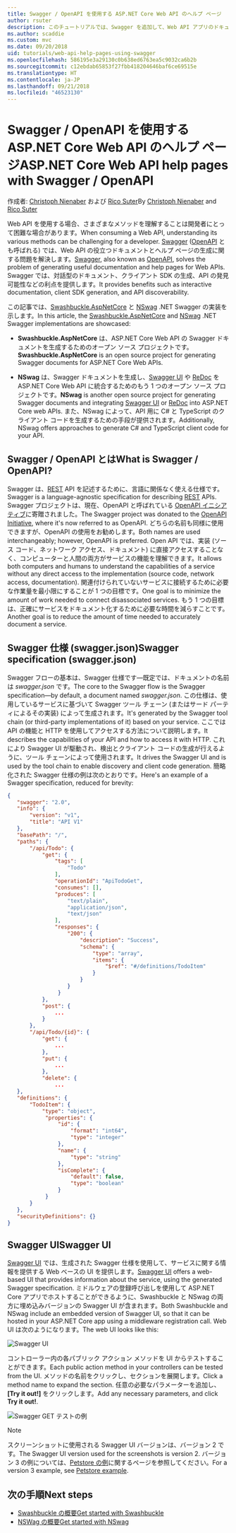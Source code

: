 ```yaml
---
title: Swagger / OpenAPI を使用する ASP.NET Core Web API のヘルプ ページ
author: rsuter
description: このチュートリアルでは、Swagger を追加して、Web API アプリのドキュメントとヘルプ ページを生成する手順を説明します。
ms.author: scaddie
ms.custom: mvc
ms.date: 09/20/2018
uid: tutorials/web-api-help-pages-using-swagger
ms.openlocfilehash: 586195e3a29130c0b638ed6763ea5c9032ca6b2b
ms.sourcegitcommit: c12ebdab65853f27fbb418204646baf6ce69515e
ms.translationtype: HT
ms.contentlocale: ja-JP
ms.lasthandoff: 09/21/2018
ms.locfileid: "46523130"
---
```

# <a name="aspnet-core-web-api-help-pages-with-swagger--openapi"></a><span data-ttu-id="83d26-103">Swagger / OpenAPI を使用する ASP.NET Core Web API のヘルプ ページ</span><span class="sxs-lookup"><span data-stu-id="83d26-103">ASP.NET Core Web API help pages with Swagger / OpenAPI</span></span>

<span data-ttu-id="83d26-104">作成者: [Christoph Nienaber](https://twitter.com/zuckerthoben) および [Rico Suter](http://rsuter.com)</span><span class="sxs-lookup"><span data-stu-id="83d26-104">By [Christoph Nienaber](https://twitter.com/zuckerthoben) and [Rico Suter](http://rsuter.com)</span></span>

<span data-ttu-id="83d26-105">Web API を使用する場合、さまざまなメソッドを理解することは開発者にとって困難な場合があります。</span><span class="sxs-lookup"><span data-stu-id="83d26-105">When consuming a Web API, understanding its various methods can be challenging for a developer.</span></span> <span data-ttu-id="83d26-106">[Swagger](https://swagger.io/) ([OpenAPI](https://www.openapis.org/) とも呼ばれる) では、Web API の役立つドキュメントとヘルプ ページの生成に関する問題を解決します。</span><span class="sxs-lookup"><span data-stu-id="83d26-106">[Swagger](https://swagger.io/), also known as [OpenAPI](https://www.openapis.org/), solves the problem of generating useful documentation and help pages for Web APIs.</span></span> <span data-ttu-id="83d26-107">Swagger では、対話型のドキュメント、クライアント SDK の生成、API の発見可能性などの利点を提供します。</span><span class="sxs-lookup"><span data-stu-id="83d26-107">It provides benefits such as interactive documentation, client SDK generation, and API discoverability.</span></span>

<span data-ttu-id="83d26-108">この記事では、[Swashbuckle.AspNetCore](https://github.com/domaindrivendev/Swashbuckle.AspNetCore) と [NSwag](https://github.com/RSuter/NSwag) .NET Swagger の実装を示します。</span><span class="sxs-lookup"><span data-stu-id="83d26-108">In this article, the [Swashbuckle.AspNetCore](https://github.com/domaindrivendev/Swashbuckle.AspNetCore) and [NSwag](https://github.com/RSuter/NSwag) .NET Swagger implementations are showcased:</span></span>

* <span data-ttu-id="83d26-109">**Swashbuckle.AspNetCore** は、ASP.NET Core Web API の Swagger ドキュメントを生成するためのオープン ソース プロジェクトです。</span><span class="sxs-lookup"><span data-stu-id="83d26-109">**Swashbuckle.AspNetCore** is an open source project for generating Swagger documents for ASP.NET Core Web APIs.</span></span>

* <span data-ttu-id="83d26-110">**NSwag** は、Swagger ドキュメントを生成し、[Swagger UI](https://swagger.io/swagger-ui/) や [ReDoc](https://github.com/Rebilly/ReDoc) を ASP.NET Core Web API に統合するためのもう 1 つのオープン ソース プロジェクトです。</span><span class="sxs-lookup"><span data-stu-id="83d26-110">**NSwag** is another open source project for generating Swagger documents and integrating [Swagger UI](https://swagger.io/swagger-ui/) or [ReDoc](https://github.com/Rebilly/ReDoc) into ASP.NET Core web APIs.</span></span> <span data-ttu-id="83d26-111">また、NSwag によって、API 用に C# と TypeScript のクライアント コードを生成するための手段が提供されます。</span><span class="sxs-lookup"><span data-stu-id="83d26-111">Additionally, NSwag offers approaches to generate C# and TypeScript client code for your API.</span></span>

## <a name="what-is-swagger--openapi"></a><span data-ttu-id="83d26-112">Swagger / OpenAPI とは</span><span class="sxs-lookup"><span data-stu-id="83d26-112">What is Swagger / OpenAPI?</span></span>

<span data-ttu-id="83d26-113">Swagger は、[REST](https://en.wikipedia.org/wiki/Representational_state_transfer) API を記述するために、言語に関係なく使える仕様です。</span><span class="sxs-lookup"><span data-stu-id="83d26-113">Swagger is a language-agnostic specification for describing [REST](https://en.wikipedia.org/wiki/Representational_state_transfer) APIs.</span></span> <span data-ttu-id="83d26-114">Swagger プロジェクトは、現在、OpenAPI と呼ばれている [OpenAPI イニシアティブ](https://www.openapis.org/)に寄贈されました。</span><span class="sxs-lookup"><span data-stu-id="83d26-114">The Swagger project was donated to the [OpenAPI Initiative](https://www.openapis.org/), where it's now referred to as OpenAPI.</span></span> <span data-ttu-id="83d26-115">どちらの名前も同様に使用できますが、OpenAPI の使用をお勧めします。</span><span class="sxs-lookup"><span data-stu-id="83d26-115">Both names are used interchangeably; however, OpenAPI is preferred.</span></span> <span data-ttu-id="83d26-116">Open API では、実装 (ソース コード、ネットワーク アクセス、ドキュメント) に直接アクセスすることなく、コンピューターと人間の両方がサービスの機能を理解できます。</span><span class="sxs-lookup"><span data-stu-id="83d26-116">It allows both computers and humans to understand the capabilities of a service without any direct access to the implementation (source code, network access, documentation).</span></span> <span data-ttu-id="83d26-117">関連付けられていないサービスに接続するために必要な作業量を最小限にすることが 1 つの目標です。</span><span class="sxs-lookup"><span data-stu-id="83d26-117">One goal is to minimize the amount of work needed to connect disassociated services.</span></span> <span data-ttu-id="83d26-118">もう 1 つの目標は、正確にサービスをドキュメント化するために必要な時間を減らすことです。</span><span class="sxs-lookup"><span data-stu-id="83d26-118">Another goal is to reduce the amount of time needed to accurately document a service.</span></span>

## <a name="swagger-specification-swaggerjson"></a><span data-ttu-id="83d26-119">Swagger 仕様 (swagger.json)</span><span class="sxs-lookup"><span data-stu-id="83d26-119">Swagger specification (swagger.json)</span></span>

<span data-ttu-id="83d26-120">Swagger フローの基本は、Swagger 仕様です&mdash;既定では、ドキュメントの名前は *swagger.json* です。</span><span class="sxs-lookup"><span data-stu-id="83d26-120">The core to the Swagger flow is the Swagger specification&mdash;by default, a document named *swagger.json*.</span></span> <span data-ttu-id="83d26-121">この仕様は、使用しているサービスに基づいて Swagger ツール チェーン (またはサード パーティによるその実装) によって生成されます。</span><span class="sxs-lookup"><span data-stu-id="83d26-121">It's generated by the Swagger tool chain (or third-party implementations of it) based on your service.</span></span> <span data-ttu-id="83d26-122">ここでは API の機能と HTTP を使用してアクセスする方法について説明します。</span><span class="sxs-lookup"><span data-stu-id="83d26-122">It describes the capabilities of your API and how to access it with HTTP.</span></span> <span data-ttu-id="83d26-123">これにより Swagger UI が駆動され、検出とクライアント コードの生成が行えるように、ツール チェーンによって使用されます。</span><span class="sxs-lookup"><span data-stu-id="83d26-123">It drives the Swagger UI and is used by the tool chain to enable discovery and client code generation.</span></span> <span data-ttu-id="83d26-124">簡略化された Swagger 仕様の例は次のとおりです。</span><span class="sxs-lookup"><span data-stu-id="83d26-124">Here's an example of a Swagger specification, reduced for brevity:</span></span>

```json
{
   "swagger": "2.0",
   "info": {
       "version": "v1",
       "title": "API V1"
   },
   "basePath": "/",
   "paths": {
       "/api/Todo": {
           "get": {
               "tags": [
                   "Todo"
               ],
               "operationId": "ApiTodoGet",
               "consumes": [],
               "produces": [
                   "text/plain",
                   "application/json",
                   "text/json"
               ],
               "responses": {
                   "200": {
                       "description": "Success",
                       "schema": {
                           "type": "array",
                           "items": {
                               "$ref": "#/definitions/TodoItem"
                           }
                       }
                   }
                }
           },
           "post": {
               ...
           }
       },
       "/api/Todo/{id}": {
           "get": {
               ...
           },
           "put": {
               ...
           },
           "delete": {
               ...
   },
   "definitions": {
       "TodoItem": {
           "type": "object",
            "properties": {
                "id": {
                    "format": "int64",
                    "type": "integer"
                },
                "name": {
                    "type": "string"
                },
                "isComplete": {
                    "default": false,
                    "type": "boolean"
                }
            }
       }
   },
   "securityDefinitions": {}
}
```

## <a name="swagger-ui"></a><span data-ttu-id="83d26-125">Swagger UI</span><span class="sxs-lookup"><span data-stu-id="83d26-125">Swagger UI</span></span>

<span data-ttu-id="83d26-126">[Swagger UI](https://swagger.io/swagger-ui/) では、生成された Swagger 仕様を使用して、サービスに関する情報を提供する Web ベースの UI を提供します。</span><span class="sxs-lookup"><span data-stu-id="83d26-126">[Swagger UI](https://swagger.io/swagger-ui/) offers a web-based UI that provides information about the service, using the generated Swagger specification.</span></span> <span data-ttu-id="83d26-127">ミドルウェアの登録呼び出しを使用して ASP.NET Core アプリでホストすることができるように、Swashbuckle と NSwag の両方に埋め込みバージョンの Swagger UI が含まれます。</span><span class="sxs-lookup"><span data-stu-id="83d26-127">Both Swashbuckle and NSwag include an embedded version of Swagger UI, so that it can be hosted in your ASP.NET Core app using a middleware registration call.</span></span> <span data-ttu-id="83d26-128">Web UI は次のようになります。</span><span class="sxs-lookup"><span data-stu-id="83d26-128">The web UI looks like this:</span></span>

![Swagger UI](web-api-help-pages-using-swagger/_static/swagger-ui.png)

<span data-ttu-id="83d26-130">コントローラー内の各パブリック アクション メソッドを UI からテストすることができます。</span><span class="sxs-lookup"><span data-stu-id="83d26-130">Each public action method in your controllers can be tested from the UI.</span></span> <span data-ttu-id="83d26-131">メソッドの名前をクリックし、セクションを展開します。</span><span class="sxs-lookup"><span data-stu-id="83d26-131">Click a method name to expand the section.</span></span> <span data-ttu-id="83d26-132">任意の必要なパラメーターを追加し、**[Try it out!]** をクリックします。</span><span class="sxs-lookup"><span data-stu-id="83d26-132">Add any necessary parameters, and click **Try it out!**.</span></span>

![Swagger GET テストの例](web-api-help-pages-using-swagger/_static/get-try-it-out.png)

> [!NOTE]
> <span data-ttu-id="83d26-134">スクリーンショットに使用される Swagger UI バージョンは、バージョン 2 です。</span><span class="sxs-lookup"><span data-stu-id="83d26-134">The Swagger UI version used for the screenshots is version 2.</span></span> <span data-ttu-id="83d26-135">バージョン 3 の例については、[Petstore の例](http://petstore.swagger.io/)に関するページを参照してください。</span><span class="sxs-lookup"><span data-stu-id="83d26-135">For a version 3 example, see [Petstore example](http://petstore.swagger.io/).</span></span>

## <a name="next-steps"></a><span data-ttu-id="83d26-136">次の手順</span><span class="sxs-lookup"><span data-stu-id="83d26-136">Next steps</span></span>

* [<span data-ttu-id="83d26-137">Swashbuckle の概要</span><span class="sxs-lookup"><span data-stu-id="83d26-137">Get started with Swashbuckle</span></span>](xref:tutorials/get-started-with-swashbuckle)
* [<span data-ttu-id="83d26-138">NSWag の概要</span><span class="sxs-lookup"><span data-stu-id="83d26-138">Get started with NSwag</span></span>](xref:tutorials/get-started-with-nswag)
